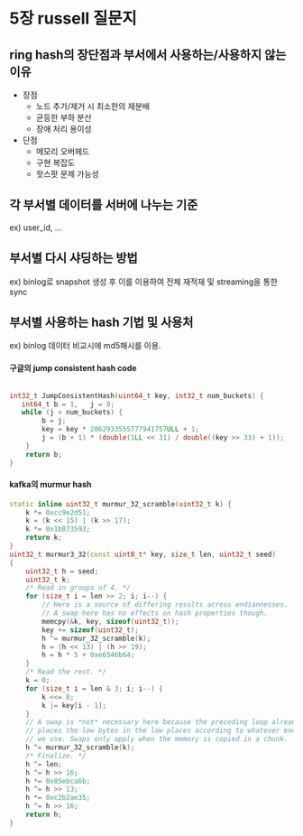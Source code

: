 # 5장 russell 질문지

## ring hash의 장단점과 부서에서 사용하는/사용하지 않는 이유
- 장점
  - 노드 추가/제거 시 최소한의 재분배
  - 균등한 부하 분산
  - 장애 처리 용이성
- 단점
  - 메모리 오버헤드
  - 구현 복잡도
  - 핫스팟 문제 가능성
 
## 각 부서별 데이터를 서버에 나누는 기준

ex) user_id, ...

## 부서별 다시 샤딩하는 방법

ex) binlog로 snapshot 생성 후 이를 이용하여 전체 재적재 및 streaming을 통한 sync


## 부서별 사용하는 hash 기법 및 사용처

ex) binlog 데이터 비교시에 md5해시를 이용.


#### 구글의 jump consistent hash code
```cpp

int32_t JumpConsistentHash(uint64_t key, int32_t num_buckets) {
   int64_t b = 1,   j = 0;
   while (j < num_buckets) {
        b = j;
        key = key * 2862933555777941757ULL + 1;
        j = (b + 1) * (double(1LL << 31) / double((key >> 33) + 1));
    }
    return b;
}
```
#### kafka의 murmur hash
```cpp
static inline uint32_t murmur_32_scramble(uint32_t k) {
    k *= 0xcc9e2d51;
    k = (k << 15) | (k >> 17);
    k *= 0x1b873593;
    return k;
}
uint32_t murmur3_32(const uint8_t* key, size_t len, uint32_t seed)
{
	uint32_t h = seed;
    uint32_t k;
    /* Read in groups of 4. */
    for (size_t i = len >> 2; i; i--) {
        // Here is a source of differing results across endiannesses.
        // A swap here has no effects on hash properties though.
        memcpy(&k, key, sizeof(uint32_t));
        key += sizeof(uint32_t);
        h ^= murmur_32_scramble(k);
        h = (h << 13) | (h >> 19);
        h = h * 5 + 0xe6546b64;
    }
    /* Read the rest. */
    k = 0;
    for (size_t i = len & 3; i; i--) {
        k <<= 8;
        k |= key[i - 1];
    }
    // A swap is *not* necessary here because the preceding loop already
    // places the low bytes in the low places according to whatever endianness
    // we use. Swaps only apply when the memory is copied in a chunk.
    h ^= murmur_32_scramble(k);
    /* Finalize. */
	h ^= len;
	h ^= h >> 16;
	h *= 0x85ebca6b;
	h ^= h >> 13;
	h *= 0xc2b2ae35;
	h ^= h >> 16;
	return h;
}
```



